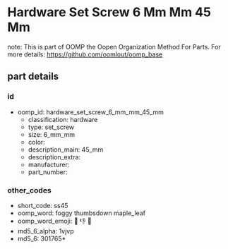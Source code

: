 # Hardware Set Screw 6 Mm Mm 45 Mm  

note: This is part of OOMP the Oopen Organization Method For Parts. For more details: https://github.com/oomlout/oomp_base

##  part details





### id
* oomp_id: hardware_set_screw_6_mm_mm_45_mm
  * classification: hardware
  * type: set_screw
  * size: 6_mm_mm
  * color: 
  * description_main: 45_mm
  * description_extra: 
  * manufacturer: 
  * part_number: 

### other_codes
* short_code: ss45
* oomp_word: foggy thumbsdown maple_leaf
* oomp_word_emoji: :foggy: :thumbsdown: :maple_leaf:
* md5_6_alpha: 1vjvp
* md5_6: 301765* 